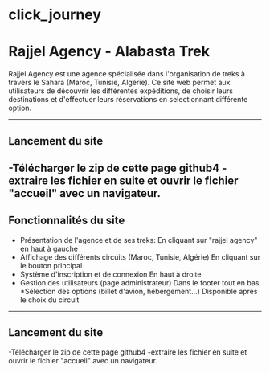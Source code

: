 # click_journey
#  Rajjel Agency - Alabasta Trek

Rajjel Agency est une agence spécialisée dans l'organisation de treks à travers le Sahara (Maroc, Tunisie, Algérie). Ce site web permet aux utilisateurs de découvrir les différentes expéditions, de choisir leurs destinations et d'effectuer leurs réservations en selectionnant différente option.

---

## Lancement du site
-Télécharger le zip de cette page github4
-extraire les fichier en suite et ouvrir le fichier "accueil" avec un navigateur.
---

##  Fonctionnalités du site

*  Présentation de l'agence et de ses treks:
    En cliquant sur "rajjel agency" en haut à gauche  
* Affichage des différents circuits (Maroc, Tunisie, Algérie)
    En cliquant sur le bouton principal  
* Système d'inscription et de connexion
    En haut à droite 
* Gestion des utilisateurs (page administrateur)
    Dans le footer tout en bas  
 *Sélection des options (billet d'avion, hébergement...)
    Disponible après le choix du circuit   

---

## Lancement du site
-Télécharger le zip de cette page github4
-extraire les fichier en suite et ouvrir le fichier "accueil" avec un navigateur.
